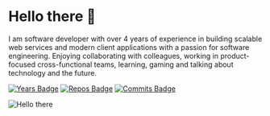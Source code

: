 # Hello there 👋

I am software developer with over 4 years of experience in building scalable web services and modern client applications with a passion for software engineering. Enjoying collaborating with colleagues, working in product-focused cross-functional teams, learning, gaming and talking about technology and the future.


[![Years Badge](https://badges.pufler.dev/years/balintsoos)](https://badges.pufler.dev)
[![Repos Badge](https://badges.pufler.dev/repos/balintsoos)](https://badges.pufler.dev)
[![Commits Badge](https://badges.pufler.dev/commits/monthly/balintsoos)](https://badges.pufler.dev)

![Hello there](https://media1.tenor.com/images/d35679a70d0b0ea47d541475105285a3/tenor.gif)
